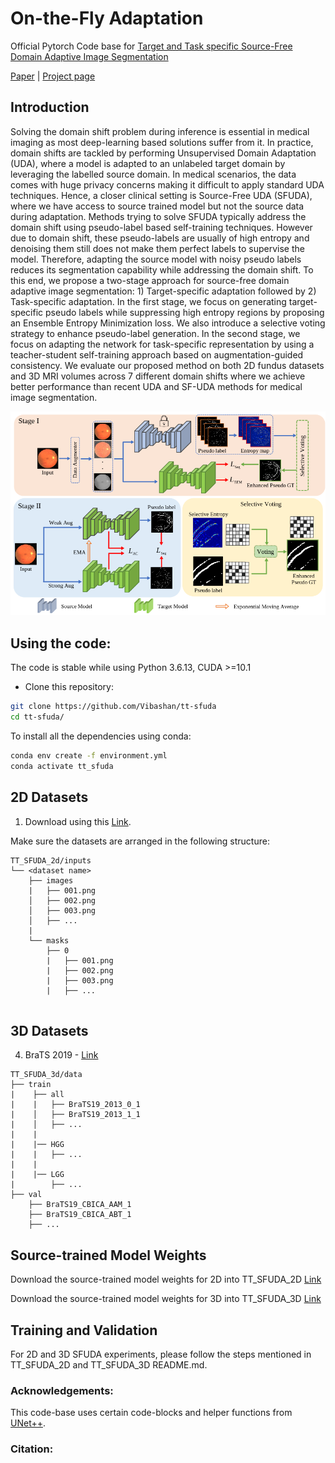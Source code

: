 # On-the-Fly Adaptation

Official Pytorch Code base for [Target and Task specific Source-Free Domain Adaptive Image Segmentation]()

[Paper]() | [Project page]()

## Introduction

Solving the domain shift problem during inference is essential in medical imaging as most deep-learning based solutions suffer from it. In practice, domain shifts are tackled by performing Unsupervised Domain Adaptation (UDA), where a model is adapted to an unlabeled target domain by leveraging the labelled source domain. In medical scenarios, the data comes with huge privacy concerns making it difficult to apply standard UDA techniques. Hence, a closer clinical setting is Source-Free UDA (SFUDA), where we have access to source trained model but not the source data during adaptation. Methods trying to solve SFUDA typically address the domain shift using pseudo-label based self-training techniques. However due to domain shift, these pseudo-labels are usually of high entropy and denoising them still does not make them perfect labels to supervise the model. Therefore, adapting the source model with noisy pseudo labels reduces its segmentation capability while addressing the domain shift. To this end, we propose a two-stage approach for source-free domain adaptive image segmentation: 1) Target-specific adaptation followed by 2) Task-specific adaptation. In the first stage, we focus on generating target-specific pseudo labels while suppressing high entropy regions by proposing an Ensemble Entropy Minimization loss. We also introduce a  selective voting strategy to enhance pseudo-label generation. In the second stage, we focus on adapting the network for task-specific representation by using a teacher-student self-training approach based on augmentation-guided consistency. We evaluate our proposed method on both 2D fundus datasets and 3D MRI volumes across 7 different domain shifts where we achieve better performance than recent UDA and SF-UDA methods for medical image segmentation.


<p align="center">
  <img src="imgs/archi.png" width="800"/>
</p>


## Using the code:

The code is stable while using Python 3.6.13, CUDA >=10.1

- Clone this repository:
```bash
git clone https://github.com/Vibashan/tt-sfuda
cd tt-sfuda/
```

To install all the dependencies using conda:

```bash
conda env create -f environment.yml
conda activate tt_sfuda
```


## 2D Datasets
1) Download using this [Link](https://blogs.kingston.ac.uk/retinal/chasedb1/).

Make sure the datasets are arranged in the following structure:

```
TT_SFUDA_2d/inputs
└── <dataset name>
    ├── images
    |   ├── 001.png
    │   ├── 002.png
    │   ├── 003.png
    │   ├── ...
    |
    └── masks
        ├── 0
        |   ├── 001.png
        |   ├── 002.png
        |   ├── 003.png
        |   ├── ...
 
```


## 3D Datasets
4) BraTS 2019 - [Link](https://www.med.upenn.edu/cbica/brats2019/data.html)

```
TT_SFUDA_3d/data
├── train
|    ├── all
|    |   ├── BraTS19_2013_0_1
|    │   ├── BraTS19_2013_1_1
|    │   ├── ...
|    |
|    |── HGG
|    |   ├── ...
|    |
|    |── LGG   
|        ├── ...
├── val
    ├── BraTS19_CBICA_AAM_1
    ├── BraTS19_CBICA_ABT_1
    ├── ...
```



## Source-trained Model Weights

Download the source-trained model weights for 2D into TT_SFUDA_2D [Link](https://drive.google.com/drive/folders/1_8gMlFQHlzpEQyzviET4UzRRDiURWbjk?usp=sharing)

Download the source-trained model weights for 3D into TT_SFUDA_3D [Link](https://drive.google.com/drive/folders/1_8gMlFQHlzpEQyzviET4UzRRDiURWbjk?usp=sharing)

## Training and Validation

For 2D and 3D SFUDA experiments, please follow the steps mentioned in TT_SFUDA_2D and TT_SFUDA_3D README.md.

### Acknowledgements:

This code-base uses certain code-blocks and helper functions from [UNet++](https://github.com/4uiiurz1/pytorch-nested-unet).

### Citation: